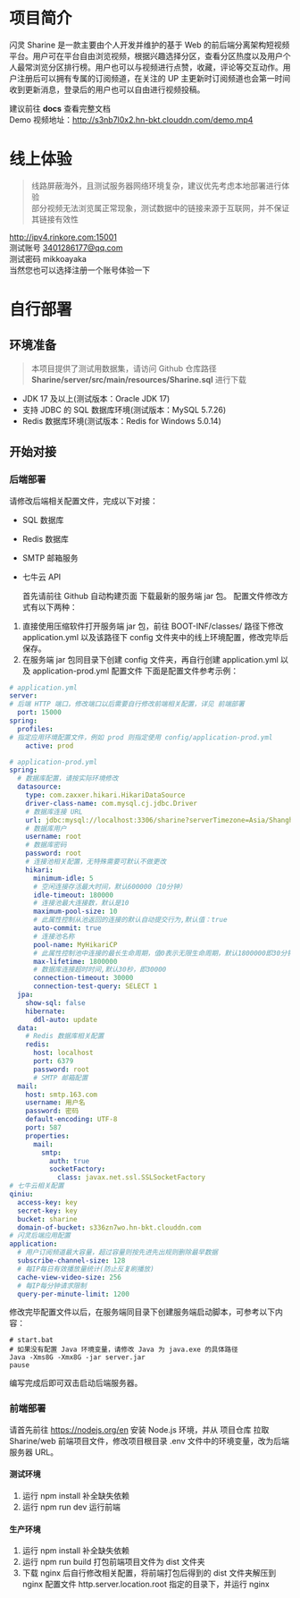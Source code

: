 # 项目简介
闪灵 Sharine 是一款主要由个人开发并维护的基于 Web 的前后端分离架构短视频平台。用户可在平台自由浏览视频，根据兴趣选择分区，查看分区热度以及用户个人最常浏览分区排行榜。用户也可以与视频进行点赞，收藏，评论等交互动作。用户注册后可以拥有专属的订阅频道，在关注的 UP 主更新时订阅频道也会第一时间收到更新消息，登录后的用户也可以自由进行视频投稿。

建议前往 **docs** 查看完整文档  
Demo 视频地址：http://s3nb7l0x2.hn-bkt.clouddn.com/demo.mp4
# 线上体验

>线路屏蔽海外，且测试服务器网络环境复杂，建议优先考虑本地部署进行体验  
部分视频无法浏览属正常现象，测试数据中的链接来源于互联网，并不保证其链接有效性
> 
http://ipv4.rinkore.com:15001  
测试账号 3401286177@qq.com  
测试密码 mikkoayaka  
当然您也可以选择注册一个账号体验一下  
# 自行部署
## 环境准备
> 本项目提供了测试用数据集，请访问 Github 仓库路径 **Sharine/server/src/main/resources/Sharine.sql** 进行下载
- JDK 17 及以上(测试版本：Oracle JDK 17)
- 支持 JDBC 的 SQL 数据库环境(测试版本：MySQL 5.7.26)
- Redis 数据库环境(测试版本：Redis for Windows 5.0.14)
## 开始对接
### 后端部署
  请修改后端相关配置文件，完成以下对接：
- SQL 数据库
- Redis 数据库
- SMTP 邮箱服务
- 七牛云 API  


  首先请前往 Github 自动构建页面 下载最新的服务端 jar 包。
  配置文件修改方式有以下两种：
1. 直接使用压缩软件打开服务端 jar 包，前往 BOOT-INF/classes/ 路径下修改 application.yml 以及该路径下 config 文件夹中的线上环境配置，修改完毕后保存。
2. 在服务端 jar 包同目录下创建 config 文件夹，再自行创建 application.yml 以及 application-prod.yml 配置文件
   下面是配置文件参考示例：
```yaml
# application.yml
server:
# 后端 HTTP 端口，修改端口以后需要自行修改前端相关配置，详见 前端部署
  port: 15000
spring:
  profiles:
# 指定应用环境配置文件，例如 prod 则指定使用 config/application-prod.yml
    active: prod
```
```yaml
# application-prod.yml
spring:
  # 数据库配置，请按实际环境修改
  datasource:
    type: com.zaxxer.hikari.HikariDataSource
    driver-class-name: com.mysql.cj.jdbc.Driver
    # 数据库连接 URL
    url: jdbc:mysql://localhost:3306/sharine?serverTimezone=Asia/Shanghai&allowMultiQueries=true
    # 数据库用户
    username: root
    # 数据库密码
    password: root
    # 连接池相关配置，无特殊需要可默认不做更改
    hikari:
      minimum-idle: 5
      # 空闲连接存活最大时间，默认600000（10分钟）
      idle-timeout: 180000
      # 连接池最大连接数，默认是10
      maximum-pool-size: 10
      # 此属性控制从池返回的连接的默认自动提交行为,默认值：true
      auto-commit: true
      # 连接池名称
      pool-name: MyHikariCP
      # 此属性控制池中连接的最长生命周期，值0表示无限生命周期，默认1800000即30分钟
      max-lifetime: 1800000
      # 数据库连接超时时间,默认30秒，即30000
      connection-timeout: 30000
      connection-test-query: SELECT 1
  jpa:
    show-sql: false
    hibernate:
      ddl-auto: update
  data:
    # Redis 数据库相关配置
    redis:
      host: localhost
      port: 6379
      password: root
      # SMTP 邮箱配置
  mail:
    host: smtp.163.com
    username: 用户名
    password: 密码
    default-encoding: UTF-8
    port: 587
    properties:
      mail:
        smtp:
          auth: true
          socketFactory:
            class: javax.net.ssl.SSLSocketFactory
# 七牛云相关配置
qiniu:
  access-key: key
  secret-key: key
  bucket: sharine
  domain-of-bucket: s336zn7wo.hn-bkt.clouddn.com
# 闪灵后端应用配置
application:
  # 用户订阅频道最大容量，超过容量则按先进先出规则删除最早数据
  subscribe-channel-size: 128
  # 每IP每日有效播放量统计(防止反复刷播放)
  cache-view-video-size: 256
  # 每IP每分钟请求限制
  query-per-minute-limit: 1200
```


修改完毕配置文件以后，在服务端同目录下创建服务端启动脚本，可参考以下内容：
```shell
# start.bat
# 如果没有配置 Java 环境变量，请修改 Java 为 java.exe 的具体路径
Java -Xms8G -Xmx8G -jar server.jar
pause
```
编写完成后即可双击启动后端服务器。  
### 前端部署
请首先前往 https://nodejs.org/en 安装 Node.js 环境，并从 项目仓库 拉取 Sharine/web 前端项目文件，修改项目根目录 .env 文件中的环境变量，改为后端服务器 URL。
#### 测试环境
1. 运行 npm install 补全缺失依赖
2. 运行 npm run dev 运行前端
#### 生产环境
1. 运行 npm install 补全缺失依赖
2. 运行 npm run build 打包前端项目文件为 dist 文件夹
3. 下载 nginx 后自行修改相关配置，将前端打包后得到的 dist 文件夹解压到 nginx 配置文件 http.server.location.root 指定的目录下，并运行 nginx